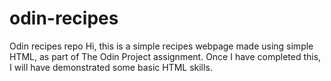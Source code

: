 # odin-recipes
Odin recipes repo
Hi, this is a simple recipes webpage made using simple HTML, as part of The Odin Project assignment. Once I have completed this, I will have demonstrated some basic HTML skills.